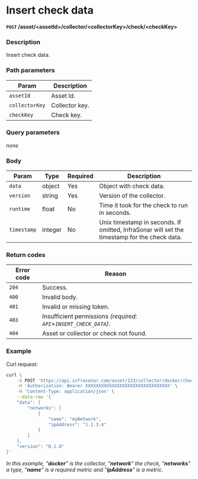 # Insert check data
**`POST` /asset/<assetId\>/collector/<collectorKey\>/check/<checkKey\>**

### Description
Insert check data.

### Path parameters
Param               | Description
--------------------|-------------
`assetId`           | Asset Id.
`collectorKey`      | Collector key.
`checkKey`          | Check key.

### Query parameters
_none_

### Body
Param       | Type      | Required  | Description
------------|-----------|-----------|-------------
`data`      | object    | Yes       | Object with check data.
`version`   | string    | Yes       | Version of the collector.
`runtime`   | float     | No        | Time it took for the check to run in seconds.
`timestamp` | integer   | No        | Unix timestamp in seconds. If omitted, InfraSonar will set the timestamp for the check data.

### Return codes
Error code  | Reason
------------|--------
`204`       | Success.
`400`       | Invalid body.
`401`       | Invalid or missing token.
`403`       | Insufficient permissions _(required: `API`+`INSERT_CHECK_DATA`)_.
`404`       | Asset or collector or check not found.

### Example
Curl request:
```bash
curl \
    -X POST 'https://api.infrasonar.com/asset/123/collector/docker/check/network' \
    -H 'Authorization: Bearer XXXXXXXXXXXXXXXXXXXXXXXXXXXXXXXX' \
    -H 'Content-Type: application/json' \
    --data-raw '{
    "data": {
        "networks": [
            {
                "name": "myNetwork",
                "ipAddress": "1.2.3.4"
            }
        ]
    },
    "version": "0.1.0"
}'
```
_In this example, "**docker**" is the collector, "**network**" the check, "**networks**" a type, "**name**" is a required metric and "**ipAddress**" is a metric._